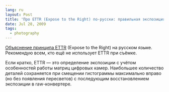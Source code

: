 ```yaml
---
lang: ru
layout: Post
title: 'Про ETTR (Expose to the Right) по-русски: правильная экспозиция цифровых фотографий'
date: Jul 28, 2009
tags:
  - photography
---
```


[Объяснение принципа ETTR](http://www.lightroom.ru/photomaster/63-88.html 'Экспозиция в цифровой фотографии') (Expose to the Right) на русском языке. Рекомендую всем, кто ещё не использует ETTR при съёмке.

Если кратко, ETTR — это определение экспозиции с учётом особенностей работы матриц цифровых камер. Наибольшее количество деталей сохраняется при смещении гистограммы максимально вправо (но без появления пересветов) с последующим восстановлением экспозиции в raw-конвертере.
